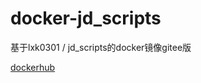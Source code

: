 # docker-jd_scripts
基于lxk0301 / jd_scripts的docker镜像gitee版

[dockerhub](https://hub.docker.com/repository/docker/junzhouliu/jd_scripts_gitee)
